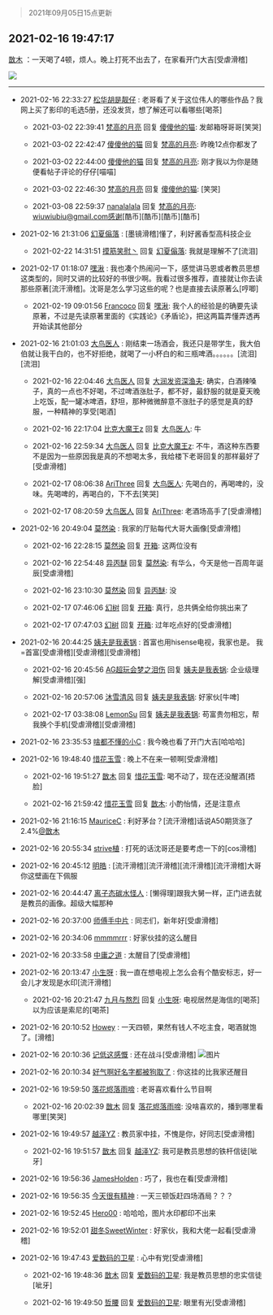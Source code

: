> 2021年09月05日15点更新
<link rel="stylesheet" href="https://cdn.jsdelivr.net/gh/taotie6/sampleJSON@main/css/photo_show.css">


 ## 2021-02-16 19:47:17 

 [㪚木](https://www.coolapk.com/feed/24914998?shareKey=ZDI2OWYxYjFkZjFlNjEzMTc3YmM~) ：一天喝了4顿，烦人。晚上打死不出去了，在家看开门大吉[受虐滑稽] 

<div class="album">
<img class="img-item" src="https://image.coolapk.com/feed/2021/0216/19/1081091_4b494809_6035_8398@2494x3325.jpeg" />
</div>

 ------- 

- 2021-02-16 22:33:27 [松华胡是靓仔](uid=692318) : 老哥看了关于这位伟人的哪些作品？我网上买了影印的毛选5册，还没发货，想了解还可以看哪些[喝茶] 

    - 2021-03-02 22:39:41 [梵高的月亮](uid=1809324) 回复 [傻傻他的猫](uid=831321): 发邮箱呀哥哥[笑哭] 

    - 2021-03-02 22:42:47 [傻傻他的猫](uid=831321) 回复 [梵高的月亮](uid=1809324): 昨晚12点你都发了 

    - 2021-03-02 22:44:00 [傻傻他的猫](uid=831321) 回复 [梵高的月亮](uid=1809324): 刚才我以为你是随便看帖子评论的仔仔[喵喵] 

    - 2021-03-02 22:46:30 [梵高的月亮](uid=1809324) 回复 [傻傻他的猫](uid=831321): [笑哭] 

    - 2021-03-08 22:59:37 [nanalalala](uid=3675147) 回复 [梵高的月亮](uid=1809324): wiuwiubiu@gmail.com感谢[酷币][酷币][酷币][酷币] 

- 2021-02-16 21:31:06 [幻夏傟落](uid=2370809) : [墨镜滑稽]懂了，利好酱香型高科技企业 

    - 2021-02-22 14:31:51 [摸筋笑慰丶](uid=946280) 回复 [幻夏傟落](uid=2370809): 我就是理解不了[流泪] 

- 2021-02-17 01:18:07 [嘿湫](uid=642709) : 我也凑个热闹问一下，感觉讲马恩或者教员思想这类型的，同时又讲的比较好的书很少啊。我看过很多推荐，直接就让你去读那些原著[流汗滑稽]。沈哥是怎么学习这些的呢？也是直接去读原著么[哼唧] 

    - 2021-02-19 09:01:56 [Francoco](uid=1358856) 回复 [嘿湫](uid=642709): 我个人的经验是的确要先读原著，不过是先读原著里面的《实践论》《矛盾论》，把这两篇弄懂弄透再开始读其他部分 

- 2021-02-16 21:01:03 [大鸟医人](uid=1511304) : 刚结束一场酒会，我还只是带学生，我大伯伯就让我干白的，也不好拒绝，就喝了一小杯白的和三瓶啤酒。。。。。。[流泪][流泪] 

    - 2021-02-16 22:04:46 [大鸟医人](uid=1511304) 回复 [大润发资深渔夫](uid=2415285): 确实，白酒辣嗓子，真的一点也不好喝，不过啤酒涨肚子，都不好，最舒服的就是夏天晚上吃饭，配一罐冰啤酒，舒坦，那种微微醉意不涨肚子的感觉是真的舒服，一种精神的享受[喝酒] 

    - 2021-02-16 22:17:04 [比克大魔王z](uid=824574) 回复 [大鸟医人](uid=1511304): 牛 

    - 2021-02-16 22:59:34 [大鸟医人](uid=1511304) 回复 [比克大魔王z](uid=824574): 不牛，酒这种东西要不是因为一些原因我是真的不想喝太多，我给楼下老哥回复的那样最好了[受虐滑稽] 

    - 2021-02-17 08:06:38 [AriThree](uid=1560115) 回复 [大鸟医人](uid=1511304): 先喝白的，再喝啤的，没味。先喝啤的，再喝白的，下不去[笑哭] 

    - 2021-02-17 08:20:59 [大鸟医人](uid=1511304) 回复 [AriThree](uid=1560115): 老酒场高手了[受虐滑稽] 

- 2021-02-16 20:49:04 [莫然染](uid=704691) : 我家的厅贴每代大哥大画像[受虐滑稽] 

    - 2021-02-16 22:28:15 [莫然染](uid=704691) 回复 [开箱](uid=1593034): 这两位没有 

    - 2021-02-16 22:54:48 [异丙醚](uid=770992) 回复 [莫然染](uid=704691): 有华么，今天是他一百周年诞辰[受虐滑稽] 

    - 2021-02-16 23:10:30 [莫然染](uid=704691) 回复 [异丙醚](uid=770992): 没 

    - 2021-02-17 07:46:06 [幻树](uid=1161182) 回复 [开箱](uid=1593034): 真行，总共俩全给你挑出来了 

    - 2021-02-17 07:47:03 [幻树](uid=1161182) 回复 [开箱](uid=1593034): 过年吃点好的[受虐滑稽] 

- 2021-02-16 20:44:25 [姨夫是我表锅](uid=1751170) : 首富也用hisense电视，我家也是。
我=首富[受虐滑稽][受虐滑稽][受虐滑稽] 

    - 2021-02-16 20:45:56 [AG超玩会梦之泪伤](uid=476715) 回复 [姨夫是我表锅](uid=1751170): 企业级理解[受虐滑稽][强] 

    - 2021-02-16 20:57:06 [沐雪清风](uid=746399) 回复 [姨夫是我表锅](uid=1751170): 好家伙[牛啤] 

    - 2021-02-17 03:38:08 [LemonSu](uid=2774134) 回复 [姨夫是我表锅](uid=1751170): 苟富贵勿相忘，帮我换个手机[受虐滑稽][受虐滑稽] 

- 2021-02-16 23:35:53 [啥都不懂的小C](uid=2418955) : 我今晚也看了开门大吉[哈哈哈] 

- 2021-02-16 19:48:40 [惜花玉雪](uid=905672) : 晚上不在来一顿啊[受虐滑稽] 

    - 2021-02-16 19:51:27 [㪚木](uid=1081091) 回复 [惜花玉雪](uid=905672): 喝不动了，现在还没醒酒[捂脸] 

    - 2021-02-16 21:59:42 [惜花玉雪](uid=905672) 回复 [㪚木](uid=1081091): 小酌怡情，还是注意点 

- 2021-02-16 21:16:15 [MauriceC](uid=2661286) : 利好茅台？[流汗滑稽]话说A50期货涨了2.4%<a class="feed-link-uname" href="/u/㪚木">@㪚木</a> 

- 2021-02-16 20:55:34 [strive植](uid=1468928) : 打死的话沈哥还是要考虑一下的[cos滑稽] 

- 2021-02-16 20:45:12 [明皓](uid=1682514) : [流汗滑稽][流汗滑稽][流汗滑稽][流汗滑稽]大哥你这壁画在下佩服 

- 2021-02-16 20:44:47 [离子态碳水怪人](uid=1112739) : [懒得理]跟我大舅一样，正门进去就是教员的画像。超级大幅那种 

- 2021-02-16 20:37:00 [师傅手中片](uid=1467971) : 同志们，新年好[受虐滑稽] 

- 2021-02-16 20:34:06 [mmmmrrr](uid=3384805) : 好家伙挂的这么醒目 

- 2021-02-16 20:33:58 [中庸之道](uid=2894334) : 太醒目了[受虐滑稽] 

- 2021-02-16 20:13:47 [小生呀](uid=1696619) : 我一直在想电视上怎么会有个酷安标志，好一会儿才发现是水印[流汗滑稽] 

    - 2021-02-16 20:21:47 [九月与熬烈](uid=1464806) 回复 [小生呀](uid=1696619): 电视居然是海信的[喝茶]以为应该是索尼的[喝茶] 

- 2021-02-16 20:10:52 [Howey](uid=2814167) : 一天四顿，果然有钱人不吃主食，喝酒就饱了。[滑稽] 

- 2021-02-16 20:10:36 [记低这感慨](uid=1511878) : 还在战斗[受虐滑稽] ![图片](https://image.coolapk.com/feed/2021/0216/20/1511878_856d802a_7429_5048@2494x3325.jpeg)

- 2021-02-16 20:10:34 [好气啊好名字都被狗取了](uid=1229616) : 你这挂的比我家还醒目 

- 2021-02-16 19:59:50 [落花烬落雨啼](uid=1966083) : 老哥喜欢看什么节目啊 

    - 2021-02-16 20:02:39 [㪚木](uid=1081091) 回复 [落花烬落雨啼](uid=1966083): 没啥喜欢的，播到哪里看哪里[笑哭] 

- 2021-02-16 19:49:57 [越泽YZ](uid=2723318) : 教员家中挂，不愧是你，好同志[受虐滑稽] 

    - 2021-02-16 19:51:57 [㪚木](uid=1081091) 回复 [越泽YZ](uid=2723318): 我可是教员思想的铁杆信徒[呲牙] 

- 2021-02-16 19:56:36 [JamesHolden](uid=3484763) : 巧了，我也在看[受虐滑稽] 

- 2021-02-16 19:56:35 [今天很有精神](uid=3003957) : 一天三顿饭赶四场酒局？？？ 

- 2021-02-16 19:52:45 [Hero00](uid=671833) : 哈哈哈，图片水印都印不出来 

- 2021-02-16 19:52:01 [甜冬SweetWinter](uid=1967207) : 好家伙，我和大佬一起看[受虐滑稽] 

- 2021-02-16 19:47:43 [爱数码的卫星](uid=1233838) : 心中有党[受虐滑稽] 

    - 2021-02-16 19:48:36 [㪚木](uid=1081091) 回复 [爱数码的卫星](uid=1233838): 我是教员思想的忠实信徒[呲牙] 

    - 2021-02-16 19:49:50 [哲腰](uid=3314896) 回复 [爱数码的卫星](uid=1233838): 眼里有光[受虐滑稽] 

